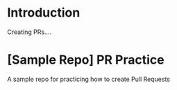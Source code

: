 # Introduction
Creating PRs....

# [Sample Repo] PR Practice
A sample repo for practicing how to create Pull Requests

